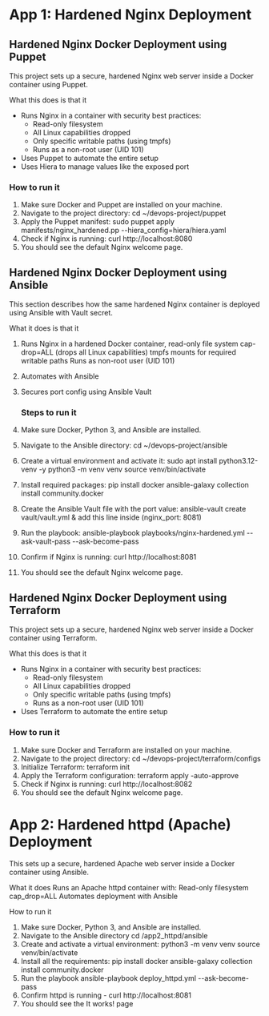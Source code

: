 # App 1: Hardened Nginx Deployment

## Hardened Nginx Docker Deployment using Puppet

This project sets up a secure, hardened Nginx web server inside a Docker container using Puppet.

What this does is that it
- Runs Nginx in a container with security best practices:
  - Read-only filesystem
  - All Linux capabilities dropped
  - Only specific writable paths (using tmpfs)
  - Runs as a non-root user (UID 101)
- Uses Puppet to automate the entire setup
- Uses Hiera to manage values like the exposed port

### How to run it

1. Make sure Docker and Puppet are installed on your machine.
2. Navigate to the project directory:
    cd ~/devops-project/puppet
3. Apply the Puppet manifest:
    sudo puppet apply manifests/nginx_hardened.pp --hiera_config=hiera/hiera.yaml
4. Check if Nginx is running:
    curl http://localhost:8080
5. You should see the default Nginx welcome page.

## Hardened Nginx Docker Deployment using Ansible
This section describes how the same hardened Nginx container is deployed using Ansible with Vault secret.

What it does is that it
1. Runs Nginx in a hardened Docker container,
      read-only file system
      cap-drop=ALL (drops all Linux capabilities)
      tmpfs mounts for required writable paths
      Runs as non-root user (UID 101)
2. Automates with Ansible
3. Secures port config using Ansible Vault

   ### Steps to run it
   
1. Make sure Docker, Python 3, and Ansible are installed.
2. Navigate to the Ansible directory:
    cd ~/devops-project/ansible
3. Create a virtual environment and activate it:
    sudo apt install python3.12-venv -y
    python3 -m venv venv
    source venv/bin/activate
4. Install required packages:
    pip install docker
    ansible-galaxy collection install community.docker
5. Create the Ansible Vault file with the port value:
    ansible-vault create vault/vault.yml & add this line inside (nginx_port: 8081)
6. Run the playbook:
    ansible-playbook playbooks/nginx-hardened.yml --ask-vault-pass --ask-become-pass
7. Confirm if Nginx is running:
    curl http://localhost:8081
8. You should see the default Nginx welcome page.


## Hardened Nginx Docker Deployment using Terraform

This project sets up a secure, hardened Nginx web server inside a Docker container using Terraform.

What this does is that it
- Runs Nginx in a container with security best practices:
  - Read-only filesystem
  - All Linux capabilities dropped
  - Only specific writable paths (using tmpfs)
  - Runs as a non-root user (UID 101)
- Uses Terraform to automate the entire setup

### How to run it

1. Make sure Docker and Terraform are installed on your machine.
2. Navigate to the project directory:
    cd ~/devops-project/terraform/configs
3. Initialize Terraform:
    terraform init
4. Apply the Terraform configuration:
    terraform apply -auto-approve
5. Check if Nginx is running:
    curl http://localhost:8082
6. You should see the default Nginx welcome page.


# App 2: Hardened httpd (Apache) Deployment
This sets up a secure, hardened Apache web server inside a Docker container using Ansible.

What it does
    Runs an Apache httpd container with:
      Read-only filesystem
      cap_drop=ALL
    Automates deployment with Ansible

How to run it

1. Make sure Docker, Python 3, and Ansible are installed.
2. Navigate to the Ansible directory
   cd /app2_httpd/ansible
3. Create and activate a virtual environment:
   python3 -m venv venv
   source venv/bin/activate
4. Install all the requirements:
     pip install docker
     ansible-galaxy collection install community.docker
5. Run the playbook
    ansible-playbook deploy_httpd.yml --ask-become-pass
6. Confirm httpd is running -
    curl http://localhost:8081
7. You should see the It works! page

